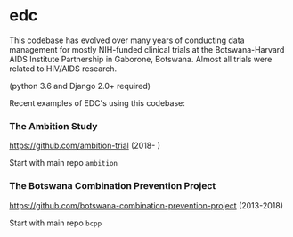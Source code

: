 # edc

This codebase has evolved over many years of conducting data management for mostly NIH-funded clinical trials at the Botswana-Harvard AIDS Institute Partnership in Gaborone, Botswana. Almost all trials were related to HIV/AIDS research.

(python 3.6 and Django 2.0+ required)

Recent examples of EDC's using this codebase:

### The Ambition Study

https://github.com/ambition-trial (2018- ) 

Start with main repo `ambition`

### The Botswana Combination Prevention Project

https://github.com/botswana-combination-prevention-project (2013-2018)

Start with main repo `bcpp`
